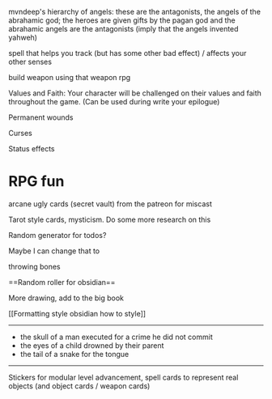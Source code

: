 

mvndeep's hierarchy of angels: these are the antagonists, the angels of the abrahamic god; the heroes are given gifts by the pagan god and the abrahamic angels are the antagonists (imply that the angels invented yahweh)






spell that helps you track (but has some other bad effect) / affects your other senses

build weapon using that weapon rpg


Values and Faith: Your character will be challenged on their values and faith throughout the game. (Can be used during write your epilogue)





Permanent wounds



Curses



Status effects















# RPG fun
arcane ugly cards (secret vault) from the patreon for miscast

Tarot style cards, mysticism. Do some more research on this

Random generator for todos? 

Maybe I can change that to 

throwing bones 
 
==Random roller for obsidian==

More drawing, add to the big book 

[[Formatting style obsidian how to style]]

---

- the skull of a man executed for a crime he did not commit
- the eyes of a child drowned by their parent
- the tail of a snake for the tongue


----

Stickers for modular level advancement, spell cards to represent real objects (and object cards / weapon cards)